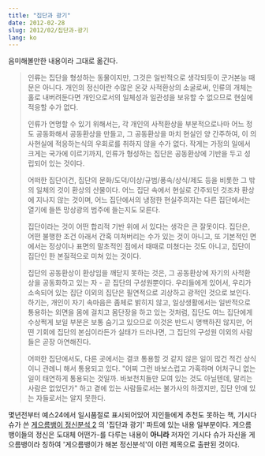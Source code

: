```yaml
---
title: "집단과 광기"
date: 2012-02-28
slug: 2012/02/집단과-광기
lang: ko
---
```


음미해볼만한 내용이라 그대로 옮긴다.


> 인류는 집단을 형성하는 동물이지만, 그것은 일반적으로 생각되듯이 군거본능 때문은 아니다. 개인의 정신이란 수많은 온갖 사적환상의 소굴로써, 인류의 개체는 홀로 내버려둔다면 개인으로서의 일체성과 일관성을 보유할 수 없으므로 현실에 적응할 수가 없다.
> 
> 인류가 연명할 수 있기 위해서는, 각 개인의 사적환상을 부분적으로나마 어느 정도 공동화해서 공동환상을 만들고, 그 공동환상을 마치 현실인 양 간주하여, 이 의사현실에 적응하는식의 우회로를 취하지 않을 수가 없다. 작게는 가정의 일에서 크게는 국가에 이르기까지, 인류가 형성하는 집단은 공동환상에 기반을 두고 성립되어 있는 것이다.
> 
> 어떠한 집단이건, 집단의 문화/도덕/이상/규범/풍속/상식/제도 등을 비롯한 그 밖의 일체의 것이 환상의 산물이다. 어느 집단 속에서 현실로 간주되던 것조차 환상에 지나지 않는 것이며, 어느 집단에서의 냉정한 현실주의자는 다른 집단에서는 열기에 들뜬 망상광의 범주에 들는지도 모른다.
> 
> 집단이라는 것이 어떤 합리적 기반 위에 서 있다는 생각은 큰 잘못이다. 집단은, 어떤 불행한 조건 아래서 간혹 미쳐버리는 수가 있는 것이 아니고, 또 기본적인 면에서는 정상이나 표면의 말초적인 점에서 때때로 미쳤다는 것도 아니고, 집단이 집단인 한 본질적으로 미쳐 있는 것이다.
> 
> 집단의 공동환상이 환상임을 깨닫지 못하는 것은, 그 공동환상에 자기의 사적환상을 공동화하고 있는 자 - 곧 집단의 구성원뿐이다. 우리들에게 있어서, 우리가 소속되어 있는 집단 이외의 집단은 필연적으로 괴상하고 광적인 것으로 보인다. 하기는, 개인이 자기 속마음은 좀체로 밝히지 않고, 일상생활에서는 일반적으로 통용하는 외면을 몸에 걸치고 몸단장을 하고 있는 것처럼, 집단도 여느 집단에게 수상쩍게 보일 부분은 보통 숨기고 있으므로 이것은 반드시 명백하진 않지만, 어떤 기회에 집단의 본심이라든가 실태가 드러나면, 그 집단의 구성원 이외의 사람들은 곧장 아연해진다.
> 
> 어떠한 집단에서도, 다른 곳에서는 결코 통용할 것 같지 않은 일이 많건 적건 상식이니 관례니 해서 통용되고 있다. "어찌 그런 바보스럽고 가혹하며 어처구니 없는 일이 태연하게 통용되는 것일까. 바보천치들만 모여 있는 것도 아닐텐데, 말리는 사람은 없었던가" 하고 곁에 있는 사람들로서는 불가사의 하겠지만, 집단 안에 있는 자들로서는 알지 못한다.


몇년전부터 예스24에서 일시품절로 표시되어있어 지인들에게 추천도 못하는 책, 기시다 슈가 쓴 [게으름뱅이 정신분석 2](http://www.yes24.com/24/goods/12999?scode=032&OzSrank=2) 의 '집단과 광기' 파트에 있는 내용 일부분이다. 게으름뱅이들의 정신은 도대체 어떤가-를 다루는 내용이 **아니라** 저자인 기시다 슈가 자신을 게으름뱅이라 칭하여 '게으름뱅이가 해본 정신분석'이 이런 제목으로 출판된 것이다.
